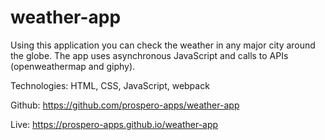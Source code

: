 # weather-app

Using this application you can check the weather in any major city around the globe. The app uses asynchronous JavaScript and calls to APIs (openweathermap and giphy).

Technologies: HTML, CSS, JavaScript, webpack

Github: https://github.com/prospero-apps/weather-app 

Live: https://prospero-apps.github.io/weather-app

